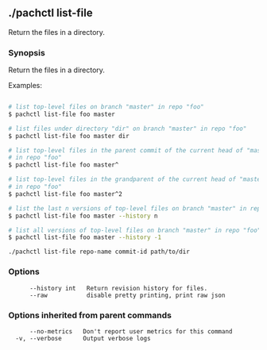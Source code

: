 ## ./pachctl list-file

Return the files in a directory.

### Synopsis


Return the files in a directory.

Examples:

```sh

# list top-level files on branch "master" in repo "foo"
$ pachctl list-file foo master

# list files under directory "dir" on branch "master" in repo "foo"
$ pachctl list-file foo master dir

# list top-level files in the parent commit of the current head of "master"
# in repo "foo"
$ pachctl list-file foo master^

# list top-level files in the grandparent of the current head of "master"
# in repo "foo"
$ pachctl list-file foo master^2

# list the last n versions of top-level files on branch "master" in repo "foo"
$ pachctl list-file foo master --history n

# list all versions of top-level files on branch "master" in repo "foo"
$ pachctl list-file foo master --history -1

```

```
./pachctl list-file repo-name commit-id path/to/dir
```

### Options

```
      --history int   Return revision history for files.
      --raw           disable pretty printing, print raw json
```

### Options inherited from parent commands

```
      --no-metrics   Don't report user metrics for this command
  -v, --verbose      Output verbose logs
```

